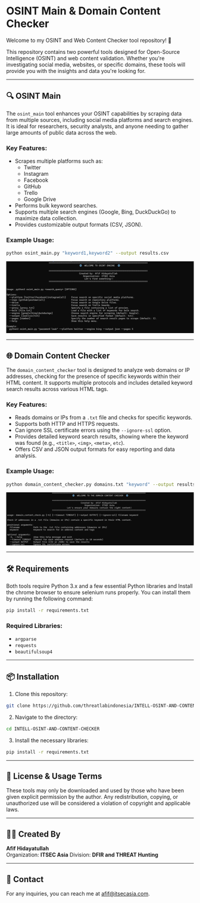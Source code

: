 
# OSINT Main & Domain Content Checker

Welcome to my OSINT and Web Content Checker tool repository! 🚀

This repository contains two powerful tools designed for Open-Source Intelligence (OSINT) and web content validation. Whether you're investigating social media, websites, or specific domains, these tools will provide you with the insights and data you're looking for.

---

## 🔍 OSINT Main
The `osint_main` tool enhances your OSINT capabilities by scraping data from multiple sources, including social media platforms and search engines. It is ideal for researchers, security analysts, and anyone needing to gather large amounts of public data across the web.

### Key Features:
- Scrapes multiple platforms such as:
  - Twitter
  - Instagram
  - Facebook
  - GitHub
  - Trello
  - Google Drive
- Performs bulk keyword searches.
- Supports multiple search engines (Google, Bing, DuckDuckGo) to maximize data collection.
- Provides customizable output formats (CSV, JSON).

### Example Usage:
```bash
python osint_main.py "keyword1,keyword2" --output results.csv
```

![osint_main](images/osint_mian.png)

---

## 🌐 Domain Content Checker

The `domain_content_checker` tool is designed to analyze web domains or IP addresses, checking for the presence of specific keywords within their HTML content. It supports multiple protocols and includes detailed keyword search results across various HTML tags.

### Key Features:
- Reads domains or IPs from a `.txt` file and checks for specific keywords.
- Supports both HTTP and HTTPS requests.
- Can ignore SSL certificate errors using the `--ignore-ssl` option.
- Provides detailed keyword search results, showing where the keyword was found (e.g., `<title>`, `<img>`, `<meta>`, `etc`).
- Offers CSV and JSON output formats for easy reporting and data analysis.

### Example Usage:
```bash
python domain_content_checker.py domains.txt "keyword" --output results.json --ignore-ssl
```

![Domain Content Checker](images/domain_content_checker.png)

---

## 🛠️ Requirements

Both tools require Python 3.x and a few essential Python libraries and Install the chrome browser to ensure selenium runs properly. You can install them by running the following command:

```bash
pip install -r requirements.txt
```

### Required Libraries:
- `argparse`
- `requests`
- `beautifulsoup4`

---

## 📦 Installation

1. Clone this repository:
```bash
git clone https://github.com/threatlabindonesia/INTELL-OSINT-AND-CONTENT-CHECKER.git
```

2. Navigate to the directory:
```bash
cd INTELL-OSINT-AND-CONTENT-CHECKER
```

3. Install the necessary libraries:
```bash
pip install -r requirements.txt
```

---

## 📝 License & Usage Terms
These tools may only be downloaded and used by those who have been given explicit permission by the author. Any redistribution, copying, or unauthorized use will be considered a violation of copyright and applicable laws.

---

## 👨‍💻 Created By

**Afif Hidayatullah**  
Organization: **ITSEC Asia**
Division: **DFIR and THREAT Hunting**

---

## 📄 Contact

For any inquiries, you can reach me at afif@itsecasia.com.
